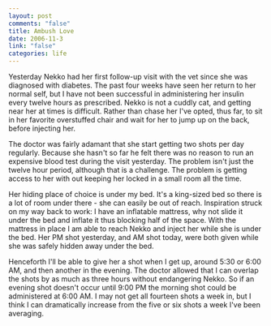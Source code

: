 ```yaml
--- 
layout: post
comments: "false"
title: Ambush Love
date: 2006-11-3
link: "false"
categories: life
---
```

Yesterday Nekko had her first follow-up visit with the vet since she was diagnosed with diabetes. The past four weeks have seen her return to her normal self, but I have not been successful in administering her insulin every twelve hours as prescribed. Nekko is not a cuddly cat, and getting near her at times is difficult. Rather than chase her I've opted, thus far, to sit in her favorite overstuffed chair and wait for her to jump up on the back, before injecting her.

The doctor was fairly adamant that she start getting two shots per day regularly. Because she hasn't so far he felt there was no reason to run an expensive blood test during the visit yesterday. The problem isn't just the twelve hour period, although that is a challenge. The problem is getting access to her with out keeping her locked in a small room all the time.

Her hiding place of choice is under my bed. It's a king-sized bed so there is a lot of room under there - she can easily be out of reach. Inspiration struck on my way back to work: I have an inflatable mattress, why not slide it under the bed and inflate it thus blocking half of the space. With the mattress in place I am able to reach Nekko and inject her while she is under the bed. Her PM shot yesterday, and AM shot today, were both given while she was safely hidden away under the bed.

Henceforth I'll be able to give her a shot when I get up, around 5:30 or 6:00 AM, and then another in the evening. The doctor allowed that I can overlap the shots by as much as three hours without endangering Nekko. So if an evening shot doesn't occur until 9:00 PM the morning shot could be administered at 6:00 AM. I may not get all fourteen shots a week in, but I think I can dramatically increase from the five or six shots a week I've been averaging.
